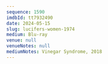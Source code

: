 ```yaml
---
sequence: 1590
imdbId: tt7932490
date: 2024-05-15
slug: lucifers-women-1974
medium: Blu-ray
venue: null
venueNotes: null
mediumNotes: Vinegar Syndrome, 2018
---
```

